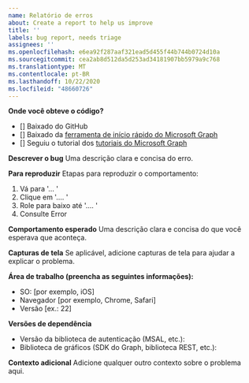 ```yaml
---
name: Relatório de erros
about: Create a report to help us improve
title: ''
labels: bug report, needs triage
assignees: ''
ms.openlocfilehash: e6ea92f287aaf321ead5d455f44b744b0724d10a
ms.sourcegitcommit: cea2ab8d512da5d253ad34181907bb5979a9c768
ms.translationtype: MT
ms.contentlocale: pt-BR
ms.lasthandoff: 10/22/2020
ms.locfileid: "48660726"
---
```

**Onde você obteve o código?**
- [] Baixado do GitHub
- [] Baixado da [ferramenta de início rápido do Microsoft Graph](https://developer.microsoft.com/graph/quick-start)
- [] Seguiu o tutorial dos [tutoriais do Microsoft Graph](https://docs.microsoft.com/graph/tutorials)

**Descrever o bug** Uma descrição clara e concisa do erro.

**Para reproduzir** Etapas para reproduzir o comportamento:
1. Vá para '... '
2. Clique em '.... '
3. Role para baixo até '.... '
4. Consulte Error

**Comportamento esperado** Uma descrição clara e concisa do que você esperava que aconteça.

**Capturas de tela** Se aplicável, adicione capturas de tela para ajudar a explicar o problema.

**Área de trabalho (preencha as seguintes informações):**
 - SO: [por exemplo, iOS]
 - Navegador [por exemplo, Chrome, Safari]
 - Versão [ex.: 22]

**Versões de dependência**
 - Versão da biblioteca de autenticação (MSAL, etc.):
 - Biblioteca de gráficos (SDK do Graph, biblioteca REST, etc.):  

**Contexto adicional** Adicione qualquer outro contexto sobre o problema aqui.
